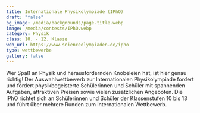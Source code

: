 ```yaml
---
title: Internationale Physikolympiade (IPhO)
draft: "false"
bg_image: /media/backgrounds/page-title.webp
image: /media/contests/IPhO.webp
category: Physik
class: 10. - 12. Klasse
web_url: https://www.scienceolympiaden.de/ipho
type: wettbewerbe
gallery: false
---
```

Wer Spaß an Physik und herausfordernden Knobeleien hat, ist hier genau richtig! Der Auswahlwettbewerb zur Internationalen Physikolympiade fordert und fördert physikbegeisterte Schülerinnen und Schüler mit spannenden Aufgaben, attraktiven Preisen sowie vielen zusätzlichen Angeboten.
Die IPhO richtet sich an Schülerinnen und Schüler der Klassenstufen 10 bis 13 und führt über mehrere Runden zum internationalen Wettbewerb.
